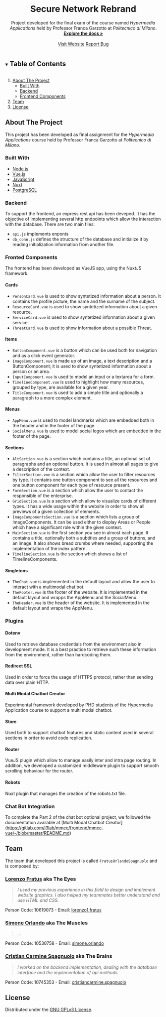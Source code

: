 <!-- PROJECT LOGO -->
<br />
<p align="center">
  <h1 align="center">Secure Network Rebrand</h1>

  <p align="center">
    Project developed for the final exam of the course named <em>Hypermedia Applications</em> held by Professor Franca Garzotto at <em>Politecnico di Milano</em>.
    <br />
    <a href="https://github.com/lorenzofratus/SecureNetworkRebrand"><strong>Explore the docs »</strong></a>
    <br />
    <br />
    <a href="https://securenetwork.herokuapp.com/">Visit Website</a>
    <a href="https://github.com/lorenzofratus/SecureNetworkRebrand/issues">Report Bug</a>
  </p>
</p>

<!-- TABLE OF CONTENTS -->
<details open="open">
  <summary><h2 style="display: inline-block">Table of Contents</h2></summary>
  <ol>
    <li>
      <a href="#about-the-project">About The Project</a>
      <ul>
        <li><a href="#built-with">Built With</a></li>
        <li><a href="#backend">Backend</a></li>
        <li><a href="#fronted-components">Frontend Components</a></li>
      </ul>
    </li>
    <li><a href="#team">Team</a></li>
    <li><a href="#license">License</a></li>
  </ol>
</details>

<!-- ABOUT THE PROJECT -->

## About The Project

<!-- ![Home Page Screenshot](../assets/screen-1.png?raw=true) -->

This project has been developed as final assignment for the _Hypermedia Applications_ course held by Professor Franca Garzotto at _Politecnico di Milano_.

### Built With

-   [Node.js](https://nodejs.org/)
-   [Vue.js](https://vuejs.org)
-   [JavaScript](https://developer.mozilla.org/en-US/docs/Web/JavaScript)
-   [Nuxt](https://nuxtjs.org/)
-   [PostgreSQL](https://www.postgresql.org/)

<!-- SERVER SIDE -->

### Backend

To support the frontend, an express rest api has been deveped. It has the objective of implementing several http endpoints which allow the interaction with the database. There are two main files:

-   `api.js` implements enponts
-   `db_conn.js` defines the structure of the database and initialize it by reading initialization information from another file.

<!-- CLIENT SIDE -->

### Fronted Components

The frontend has been developed as VueJS app, using the NuxtJS framework.

#### Cards

-   `PersonCard.vue` is used to show syntetized information about a person. It contains the profile picture, the name and the surname of the subject.
-   `ResourceCard.vue` is used to show syntetized information about a given resource.
-   `ServiceCard.vue` is used to show syntetized information about a given service.
-   `ThreatCard.vue` is used to show information about a possible Threat.

#### Items

-   `ButtonComponent.vue` is a button which can be used both for navigation and as a click event generator.
-   `ImageComponent.vue` is made up of an image, a text description and a ButtonComponent; it is used to show syntetized information about a person or an area.
-   `InputComponent.vue` is used to model an input or a textarea for a form.
-   `TimelineComponent.vue` is used to highlight how many resources, grouped by type, are available for a given year.
-   `TitleComponent.vue` is used to add a simple title and optionally a paragraph to a more complex element.

#### Menus

-   `AppMenu.vue` is used to model landmarks which are embedded both in the header and in the footer of the page.
-   `SocialMenu.vue` is used to model social logos which are embedded in the footer of the page.

#### Sections

-   `AltSection.vue` is a section which contains a title, an optional set of paragraphs and an optional button. It is used in almost all pages to give a description of the context.
-   `FilterSection.vue` is a section which allow the user to filter resources by type. It contains one button component to see all the resources and one button component for each type of resource present.
-   `FormSection.vue` is a section which allow the user to contact the responsible of the enterprise.
-   `GridSection.vue` is a section which allow to visualize cards of different types. It has a wide usage within the website in order to show all previews of a given collection of elements.
-   `ImageComponentsSection.vue` is a section which lists a group of ImageComponents. It can be used either to display Areas or People which have a significant role within the given context.
-   `MainSection.vue` is the first section you see in almost each page. It contains a title, optionally both a subtitles and a group of buttons, and an image. It also shows bread crumbs where needed, supporting the implementation of the index pattern.
-   `TimelineSection.vue` is the section which shows a list of TimelineComponents.

#### Singletons

-   `TheChat.vue` is implemented in the default layout and allow the user to interact with a multimodal chat bot.
-   `TheFooter.vue` is the footer of the website. It is implemented in the default layout and wrapps the AppMenu and the SocialMenu.
-   `TheHeader.vue` is the header of the website. It is implemented in the default layout and wraps the AppMenu.

<!-- ADDITIONAL PLUGINS -->

### Plugins

#### Dotenv

Used to retrieve database credentials from the environment also in development mode. It is a best practice to retrieve such these information from the environment, rather than hardcoding them.

#### Redirect SSL

Used in order to force the usage of HTTPS protocol, rather than sending data over plain HTTP.

#### Multi Modal Chatbot Creator

Experimental framework developed by PHD students of the Hypermedia Application course to support a multi modal chatbot.

#### Store

Used both to support chatbot features and static content used in several sections in order to avoid code replication.

#### Router

VueJS plugin which allow to manage easily inter and intra page routing. In addition, we developed a customized middleware plugin to support smooth scrolling behaviour for the router.

#### Robots

Nuxt plugin that manages the creation of the robots.txt file.

### Chat Bot Integration
To complete the Part 2 of the chat bot optional project, we followed the documentation available at [Multi Modal Chatbot Creator] (https://gitlab.com/i3lab/mmcc/frontend/mmcc-vue/-/blob/master/README.md)

<!-- TEAM -->

## Team

The team that developed this project is called `FratusOrlandoSpagnuolo` and is composed by:

### [Lorenzo Fratus](https://github.com/lorenzofratus) aka **The Eyes**
> _I used my previous experience in this field to design and implement website graphics. I also helped my teammates better understand and use HTML and CSS._

Person Code: 10619073 - Email: [lorenzo1.fratus](mailto:lorenzo1.fratus@mail.polimi.it)

### [Simone Orlando](https://github.com/simoneorlando97) aka **The Muscles**
> _..._

Person Code: 10530758 - Email: [simone.orlando](mailto:simone.orlando@mail.polimi.it)

### [Cristian Carmine Spagnuolo](https://github.com/cris96spa) aka **The Brains**
> _I worked on the backend implementation, dealing with the database interface and the implementation of api methods._

Person Code: 10745353 - Email: [cristiancarmine.spagnuolo](mailto:cristiancarmine.spagnuolo@mail.polimi.it)

<!-- LICENSE -->

## License

Distributed under the [GNU GPLv3 License](LICENSE).
